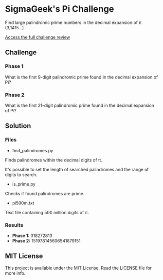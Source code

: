 # SigmaGeek's Pi Challenge

Find large palindromic prime numbers in the decimal expansion of π (3,1415…)

[Access the full challenge review](https://sigmageek.com/challenge_results/1656603146901x235034290182684670)

## Challenge

### Phase 1

What is the first 9-digit palindromic prime found in the decimal expansion of Pi? 

### Phase 2

What is the first 21-digit palindromic prime found in the decimal expansion of Pi?

## Solution

### Files

- find_palindromes.py

Finds palindromes within the decimal digits of π.

It's possible to set the length of searched palindromes and the range of digits to search.

- is_prime.py

Checks if found palindromes are prime.

- pi500m.txt

Text file containing 500 million digits of π.

### Results

- **Phase 1:** 318272813
- **Phase 2:** 151978145606541879151

## MIT License

This project is available under the MIT License. Read the LICENSE file for more info.